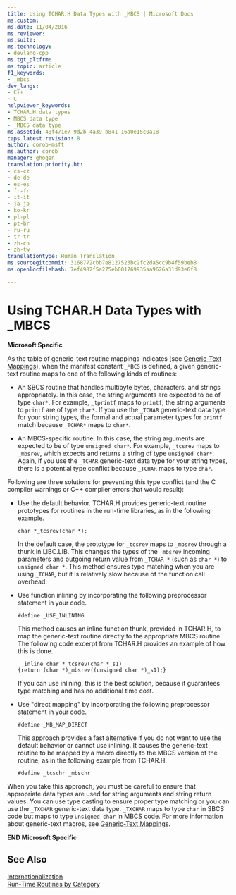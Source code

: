 ```yaml
---
title: Using TCHAR.H Data Types with _MBCS | Microsoft Docs
ms.custom: 
ms.date: 11/04/2016
ms.reviewer: 
ms.suite: 
ms.technology:
- devlang-cpp
ms.tgt_pltfrm: 
ms.topic: article
f1_keywords:
- _mbcs
dev_langs:
- C++
- C
helpviewer_keywords:
- TCHAR.H data types
- MBCS data type
- _MBCS data type
ms.assetid: 48f471e7-9d2b-4a39-b841-16a0e15c0a18
caps.latest.revision: 8
author: corob-msft
ms.author: corob
manager: ghogen
translation.priority.ht:
- cs-cz
- de-de
- es-es
- fr-fr
- it-it
- ja-jp
- ko-kr
- pl-pl
- pt-br
- ru-ru
- tr-tr
- zh-cn
- zh-tw
translationtype: Human Translation
ms.sourcegitcommit: 3168772cbb7e8127523bc2fc2da5cc9b4f59beb8
ms.openlocfilehash: 7ef4982f5a275eb001769935aa9626a31d93e6f8

---
```

# Using TCHAR.H Data Types with _MBCS
**Microsoft Specific**  
  
 As the table of generic-text routine mappings indicates (see [Generic-Text Mappings](../c-runtime-library/generic-text-mappings.md)), when the manifest constant `_MBCS` is defined, a given generic-text routine maps to one of the following kinds of routines:  
  
-   An SBCS routine that handles multibyte bytes, characters, and strings appropriately. In this case, the string arguments are expected to be of type `char*`. For example, `_tprintf` maps to `printf`; the string arguments to `printf` are of type `char*`. If you use the `_TCHAR` generic-text data type for your string types, the formal and actual parameter types for `printf` match because `_TCHAR*` maps to `char*`.  
  
-   An MBCS-specific routine. In this case, the string arguments are expected to be of type `unsigned char*`. For example, `_tcsrev` maps to `_mbsrev`, which expects and returns a string of type `unsigned char*`. Again, if you use the `_TCHAR` generic-text data type for your string types, there is a potential type conflict because `_TCHAR` maps to type `char`.  
  
 Following are three solutions for preventing this type conflict (and the C compiler warnings or C++ compiler errors that would result):  
  
-   Use the default behavior. TCHAR.H provides generic-text routine prototypes for routines in the run-time libraries, as in the following example.  
  
    ```  
    char *_tcsrev(char *);  
    ```  
  
     In the default case, the prototype for `_tcsrev` maps to `_mbsrev` through a thunk in LIBC.LIB. This changes the types of the `_mbsrev` incoming parameters and outgoing return value from `_TCHAR *` (such as `char *`) to `unsigned char *`. This method ensures type matching when you are using `_TCHAR`, but it is relatively slow because of the function call overhead.  
  
-   Use function inlining by incorporating the following preprocessor statement in your code.  
  
    ```  
    #define _USE_INLINING  
    ```  
  
     This method causes an inline function thunk, provided in TCHAR.H, to map the generic-text routine directly to the appropriate MBCS routine. The following code excerpt from TCHAR.H provides an example of how this is done.  
  
    ```  
    __inline char *_tcsrev(char *_s1)  
    {return (char *)_mbsrev((unsigned char *)_s1);}  
    ```  
  
     If you can use inlining, this is the best solution, because it guarantees type matching and has no additional time cost.  
  
-   Use "direct mapping" by incorporating the following preprocessor statement in your code.  
  
    ```  
    #define _MB_MAP_DIRECT  
    ```  
  
     This approach provides a fast alternative if you do not want to use the default behavior or cannot use inlining. It causes the generic-text routine to be mapped by a macro directly to the MBCS version of the routine, as in the following example from TCHAR.H.  
  
    ```  
    #define _tcschr _mbschr  
    ```  
  
 When you take this approach, you must be careful to ensure that appropriate data types are used for string arguments and string return values. You can use type casting to ensure proper type matching or you can use the `_TXCHAR` generic-text data type. `_TXCHAR` maps to type `char` in SBCS code but maps to type `unsigned char` in MBCS code. For more information about generic-text macros, see [Generic-Text Mappings](../c-runtime-library/generic-text-mappings.md).  
  
 **END Microsoft Specific**  
  
## See Also  
 [Internationalization](../c-runtime-library/internationalization.md)   
 [Run-Time Routines by Category](../c-runtime-library/run-time-routines-by-category.md)


<!--HONumber=Jan17_HO2-->


